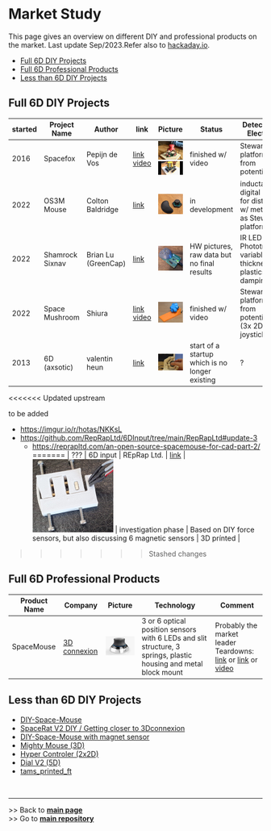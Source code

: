 
# Market Study

This page gives an overview on different DIY and professional products on the market. Last update Sep/2023.Refer also to [hackaday.io](https://hackaday.io/pages/1354157).
- [Full 6D DIY Projects](#full-6d-diy-projectsfull_6d_diy_projects)
- [Full 6D Professional Products](#full-6d-professional-products)
- [Less than 6D DIY Projects](#less-than-6d-diy-projects)


## Full 6D DIY Projects

| started | Project Name	| Author | link | Picture | Status | Detection and Electronics |	Mechanics |
| --- | ------------  |  ------ | --- | --- | --- | --- | --- |
| 2016 | Spacefox | Pepijn de Vos | [link](https://github.com/pepijndevos/spacefox) <br> [video](https://www.youtube.com/watch?v=rLTWWPftyac) | ![Spacefox V1](images/spacefox_v1.png) <br> ![Spacefox V2](images/spacefox_v2.jpg) | finished w/ video |Stewart platform made from potentiometers | 3D prints & cuts from triplex |
| 2022 | OS3M Mouse	| Colton Baldridge | [link](https://hackaday.io/project/187172-os3m-mouse) | ![OS3M Mouse](images/OS3M_Mouse.png) | in development | inductance to digital sensors for distance to w/ metal object as Stewart platform | 3D print (included printed spring mechanism) |
| 2022 | Shamrock Sixnav	| Brian Lu <br> (GreenCap)	| [link](https://www.electromaker.io/project/view/shamrock-sixnav-low-cost-compatible-6dof-space-mouse) | ![Shamrock Sixnav](images/Sixnav.png) | HW pictures, raw data but no final results | IR LED + Phototransistor, variable thickness plastics (IR damping) | 3D printing + Springs|
| 2022 | Space Mushroom	| Shiura | [link](https://www.instructables.com/Space-Mushroom-Full-6-DOFs-Controller-for-CAD-Appl/) <br> [video](https://www.youtube.com/watch?v=Vs6Xte4gOxk) | ![Space Muishroom](images/Space_Mushroom.png) | finished w/ video |Stewart platform made from potentiometers (3x 2D analog joysticks) | 3D printed |
|2013 | 6D (axsotic) | valentin heun | [link](http://valentinheun.com/portfolio/6d/) | ![6D axsotic](images/6D_axsotic.png) |  start of a startup which is no longer existing  | ? | 3D printed ? |
<<<<<<< Updated upstream

to be added
 - https://imgur.io/r/hotas/NKKsL
 - https://github.com/RepRapLtd/6DInput/tree/main/RepRapLtd#update-3
	- https://reprapltd.com/an-open-source-spacemouse-for-cad-part-2/
=======
| ??? | 6D input | REpRap Ltd. |  [link](https://github.com/RepRapLtd/6DInput/tree/main/RepRapLtd#update-3) | ![6D Input](images/6DInput.png) | investigation phase | Based on DIY force sensors, but also discussing 6 magnetic sensors | 3D prínted |
	
>>>>>>> Stashed changes

## Full 6D Professional Products

| Product Name	| Company | Picture | Technology | Comment |
| ------------  |  ------ | --- | --- | --- |
| SpaceMouse | [3D connexion](https://3dconnexion.com/de/) | ![Space Mouse](images/Space_Mouse.png) | 3 or 6 optical position sensors with 6 LEDs and slit structure, 3 springs, plastic housing and metal block mount | Probably the market leader <br> Teardowns: [link](https://www.alvarez-engineer.com/2022/03/20/spacenavigator-teardown/) or [link](https://www.fictiv.com/teardowns/spacenavigator-3d-mouse-teardown) or [video](https://www.youtube.com/watch?v=1R7NCH_1UDI)

## Less than 6D DIY Projects

- [DIY-Space-Mouse](https://github.com/soemarko/DIY-Space-Mouse)
- [SpaceRat V2 DIY / Getting closer to 3Dconnexion](https://www.youtube.com/watch?v=68EapQbDBOc)
- [DIY-Space-Mouse with magnet sensor](https://www.instructables.com/DIY-Space-Mouse-for-Fusion-360-Using-Magnets/)
- [Mighty Mouse (3D)](https://github.com/mattogodoy/mighty-mouse)
- [Hyper Controler (2x2D)](https://github.com/mnesarco/HyperController)
- [Dial V2 (5D)](https://www.hackster.io/ahmsville/ahmsville-dial-v2-a38b17)
- [tams_printed_ft](https://github.com/TAMS-Group/tams_printed_ft)

<br><hr/> 
\>> Back to  **[main page](index.md)** <br>
\>> Go to **[main repository](https://github.com/BastelBaus/Simple6DSpaceKnob)**
